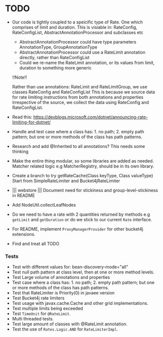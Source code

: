 # TODO

- Our code is tightly coupled to a speicific type of Rate. One which comprises of limit and duration. 
  This is visiable in: RateConfig, RateConfigList, AbstractAnnotationProcessor and subclasses etc
  * AbstractAnnotationProcessor could have type parameters AnnotationType, GroupAnnotationType
  * AbstractAnnotationProcessor could use a RateLimit annotation directly, rather than RateConfigList
  * Could we re-name the RateLimit annotation, or its values from limit, duration to something more generic
  
  !!Note!! 
  
  Rather than use annotations: RateLimit and RateLimitGroup, we use classes RateConfig and RateConfigList
  This is because we source data for rate limiting instructions from both annotations and properties
  Irrespective of the source, we collect the data using RateConfig and RateConfigList.
  
- Read this: https://devblogs.microsoft.com/dotnet/announcing-rate-limiting-for-dotnet/
  
- Handle and test case where a class has: 1. no path; 2. empty path pattern; but one or more methods of the class has path patterns.

- Research and add @Inherited to all annotations? This needs some thinking

- Make the entire thing modular, so some libraries are added as needed.
  Matcher related logic e.g MatcherRegistry, should be in its own library.
  
- Create a branch to try getRateCache(Class keyType, Class valueType)
  Start from SimpleRateLimiter and Bucket4jRateLimiter  

- ||| webstore ||| Document need for stickiness and group-level-stickiness in README
  
- Add NodeUtil.collectLeafNodes
  
- Do we need to have a rate with 2 quantities returned by methods e.g
  `getLimit` and `getDuration` or do we stick to our current `Rate` interface.
  
- For README, implement `ProxyManagerProvider` for other bucket4j extensions.

- Find and treat all TODO

### Tests

- Test with different values for: bean-discovery-mode="all"
- Test null path pattern at class level, then at one or more method levels.
- Test Large volume of annotations and properties
- Test case where a class has: 1. no path; 2. empty path pattern; but one or more methods of the class has path patterns.
- Test that RateLimiter is Priority(0) in javaee version
- Test Bucket4j rate limiters
- Test usage with javax.cache.Cache and other grid implementations.
- Test multiple limits being exceeded
- Test `TimeUnit` for `@RateLimit`.
- Multi threaded tests.
- Test large amount of classes with @RateLimit annotation.
- Test the use of `Rates.Logic.AND` for `RateLimiterImpl`.

